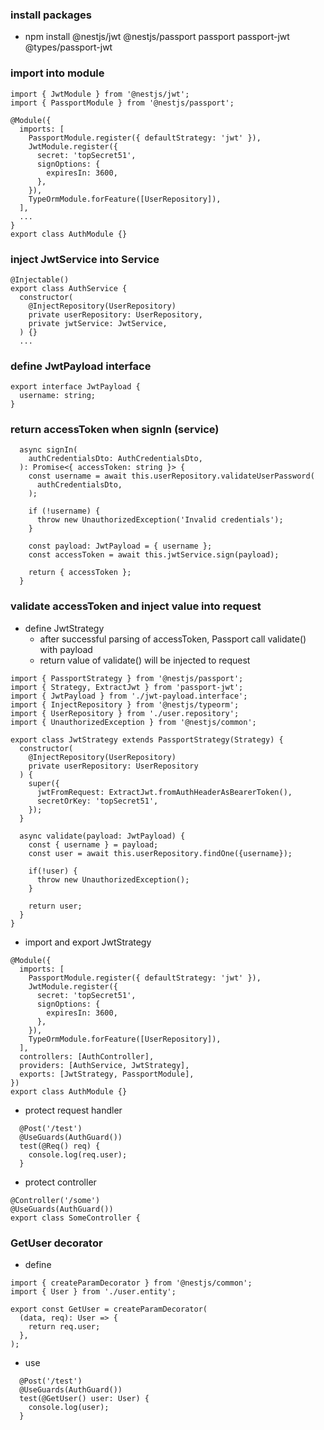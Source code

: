 ### install packages
- npm install @nestjs/jwt @nestjs/passport passport passport-jwt @types/passport-jwt

### import into module
```
import { JwtModule } from '@nestjs/jwt';
import { PassportModule } from '@nestjs/passport';

@Module({
  imports: [
    PassportModule.register({ defaultStrategy: 'jwt' }),
    JwtModule.register({
      secret: 'topSecret51',
      signOptions: {
        expiresIn: 3600,
      },
    }),
    TypeOrmModule.forFeature([UserRepository]),
  ],
  ...
}
export class AuthModule {}
```

### inject JwtService into Service
```
@Injectable()
export class AuthService {
  constructor(
    @InjectRepository(UserRepository)
    private userRepository: UserRepository,
    private jwtService: JwtService,
  ) {}
  ...
```

### define JwtPayload interface
```
export interface JwtPayload {
  username: string;
}
```

### return accessToken when signIn (service)
```
  async signIn(
    authCredentialsDto: AuthCredentialsDto,
  ): Promise<{ accessToken: string }> {
    const username = await this.userRepository.validateUserPassword(
      authCredentialsDto,
    );

    if (!username) {
      throw new UnauthorizedException('Invalid credentials');
    }

    const payload: JwtPayload = { username };
    const accessToken = await this.jwtService.sign(payload);

    return { accessToken };
  }
```

### validate accessToken and inject value into request
- define JwtStrategy
  - after successful parsing of accessToken, Passport call validate() with payload
  - return value of validate() will be injected to request
```
import { PassportStrategy } from '@nestjs/passport';
import { Strategy, ExtractJwt } from 'passport-jwt';
import { JwtPayload } from './jwt-payload.interface';
import { InjectRepository } from '@nestjs/typeorm';
import { UserRepository } from './user.repository';
import { UnauthorizedException } from '@nestjs/common';

export class JwtStrategy extends PassportStrategy(Strategy) {
  constructor(
    @InjectRepository(UserRepository)
    private userRepository: UserRepository
  ) {
    super({
      jwtFromRequest: ExtractJwt.fromAuthHeaderAsBearerToken(),
      secretOrKey: 'topSecret51',
    });
  }

  async validate(payload: JwtPayload) {
    const { username } = payload;
    const user = await this.userRepository.findOne({username});

    if(!user) {
      throw new UnauthorizedException();
    }

    return user;
  }
}
```
- import and export JwtStrategy
```
@Module({
  imports: [
    PassportModule.register({ defaultStrategy: 'jwt' }),
    JwtModule.register({
      secret: 'topSecret51',
      signOptions: {
        expiresIn: 3600,
      },
    }),
    TypeOrmModule.forFeature([UserRepository]),
  ],
  controllers: [AuthController],
  providers: [AuthService, JwtStrategy],
  exports: [JwtStrategy, PassportModule],
})
export class AuthModule {}
```
- protect request handler
```
  @Post('/test')
  @UseGuards(AuthGuard())
  test(@Req() req) {
    console.log(req.user);
  }
```
- protect controller
```
@Controller('/some')
@UseGuards(AuthGuard())
export class SomeController {
```

### GetUser decorator
- define
```
import { createParamDecorator } from '@nestjs/common';
import { User } from './user.entity';

export const GetUser = createParamDecorator(
  (data, req): User => {
    return req.user;
  },
);
```
- use
```
  @Post('/test')
  @UseGuards(AuthGuard())
  test(@GetUser() user: User) {
    console.log(user);
  }
```

